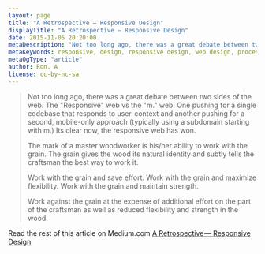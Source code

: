 ```yaml
---
layout: page
title: "A Retrospective — Responsive Design"
displayTitle: "A Retrospective — Responsive Design"
date: 2015-11-05 20:20:00
metaDescription: "Not too long ago, there was a great debate between two sides of the web. The 'Responsive' web vs the 'm.'' web. One pushing for a single codebase that responds to user-context and another pushing for a second, mobile-only approach (typically using a subdomain starting with m.) Its clear now, the responsive web has won."
metaKeywords: responsive, design, responsive design, web design, process
metaOgType: "article"
author: Ron. A
license: cc-by-nc-sa
---
```



> Not too long ago, there was a great debate between two sides of the
> web. The "Responsive" web vs the "m." web. One pushing for a single
> codebase that responds to user-context and another pushing for a
> second, mobile-only approach (typically using a subdomain starting with
> m.) Its clear now, the responsive web has won.
>
> The mark of a master woodworker is his/her ability to work with the
> grain. The grain gives the wood its natural identity and subtly tells
> the craftsman the best way to work it.
>
> Work with the grain and save effort. Work with the grain and maximize
> flexibility. Work with the grain and maintain strength.
>
> Work against the grain at the expense of additional effort on the part
> of the craftsman as well as reduced flexibility and strength in the
> wood.

Read the rest of this article on Medium.com
[A Retrospective — Responsive Design](https://medium.com/@0xadada/not-too-long-ago-there-was-a-great-debate-between-two-sides-of-the-web-515598a84ac1)
